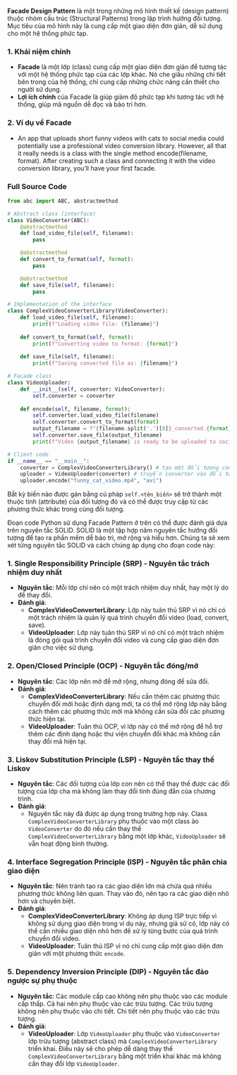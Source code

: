 **Facade Design Pattern** là một trong những mô hình thiết kế (design pattern) thuộc nhóm cấu trúc (Structural Patterns) trong lập trình hướng đối tượng. Mục tiêu của mô hình này là cung cấp một giao diện đơn giản, dễ sử dụng cho một hệ thống phức tạp.
### 1. **Khái niệm chính**
- **Facade** là một lớp (class) cung cấp một giao diện đơn giản để tương tác với một hệ thống phức tạp của các lớp khác. Nó che giấu những chi tiết bên trong của hệ thống, chỉ cung cấp những chức năng cần thiết cho người sử dụng.
- **Lợi ích chính** của Facade là giúp giảm độ phức tạp khi tương tác với hệ thống, giúp mã nguồn dễ đọc và bảo trì hơn.

### 2. **Ví dụ về Facade**
- An app that uploads short funny videos with cats to social media could potentially use a professional video conversion library. However, all that it really needs is a class with the single method encode(filename, format). After creating such a class and connecting it with the video conversion library, you’ll have your first facade.
### Full Source Code
```python
from abc import ABC, abstractmethod

# Abstract class (interface)
class VideoConverter(ABC):
    @abstractmethod
    def load_video_file(self, filename):
        pass

    @abstractmethod
    def convert_to_format(self, format):
        pass

    @abstractmethod
    def save_file(self, filename):
        pass

# Implementation of the interface
class ComplexVideoConverterLibrary(VideoConverter):
    def load_video_file(self, filename):
        print(f"Loading video file: {filename}")
    
    def convert_to_format(self, format):
        print(f"Converting video to format: {format}")
    
    def save_file(self, filename):
        print(f"Saving converted file as: {filename}")

# Facade class
class VideoUploader:
    def __init__(self, converter: VideoConverter):
        self.converter = converter
    
    def encode(self, filename, format):
        self.converter.load_video_file(filename)
        self.converter.convert_to_format(format)
        output_filename = f"{filename.split('.')[0]}_converted.{format}"
        self.converter.save_file(output_filename)
        print(f"Video {output_filename} is ready to be uploaded to social media.")

# Client code
if __name__ == "__main__":
    converter = ComplexVideoConverterLibrary() # tạo một đối tượng converter từ lóp ComplexVideoConverterLibrary
    uploader = VideoUploader(converter) # truyền converter vào đối tượng self.converter của class VideoUploader
    uploader.encode("funny_cat_video.mp4", "avi")
```
Bất kỳ biến nào được gán bằng cú pháp `self.<tên_biến>` sẽ trở thành một thuộc tính (attribute) của đối tượng đó và có thể được truy cập từ các phương thức khác trong cùng đối tượng.

Đoạn code Python sử dụng Facade Pattern ở trên có thể được đánh giá dựa trên nguyên tắc SOLID. SOLID là một tập hợp năm nguyên tắc hướng đối tượng để tạo ra phần mềm dễ bảo trì, mở rộng và hiểu hơn. Chúng ta sẽ xem xét từng nguyên tắc SOLID và cách chúng áp dụng cho đoạn code này:

### 1. **Single Responsibility Principle (SRP) - Nguyên tắc trách nhiệm duy nhất**
- **Nguyên tắc**: Mỗi lớp chỉ nên có một trách nhiệm duy nhất, hay một lý do để thay đổi.
- **Đánh giá**: 
  - **ComplexVideoConverterLibrary**: Lớp này tuân thủ SRP vì nó chỉ có một trách nhiệm là quản lý quá trình chuyển đổi video (load, convert, save).
  - **VideoUploader**: Lớp này tuân thủ SRP vì nó chỉ có một trách nhiệm là đóng gói quá trình chuyển đổi video và cung cấp giao diện đơn giản cho việc sử dụng.

### 2. **Open/Closed Principle (OCP) - Nguyên tắc đóng/mở**
- **Nguyên tắc**: Các lớp nên mở để mở rộng, nhưng đóng để sửa đổi.
- **Đánh giá**:
  - **ComplexVideoConverterLibrary**: Nếu cần thêm các phương thức chuyển đổi mới hoặc định dạng mới, ta có thể mở rộng lớp này bằng cách thêm các phương thức mới mà không cần sửa đổi các phương thức hiện tại.
  - **VideoUploader**: Tuân thủ OCP, vì lớp này có thể mở rộng để hỗ trợ thêm các định dạng hoặc thư viện chuyển đổi khác mà không cần thay đổi mã hiện tại.

### 3. **Liskov Substitution Principle (LSP) - Nguyên tắc thay thế Liskov**
- **Nguyên tắc**: Các đối tượng của lớp con nên có thể thay thế được các đối tượng của lớp cha mà không làm thay đổi tính đúng đắn của chương trình.
- **Đánh giá**: 
  - Nguyên tắc này đã được áp dụng trong trường hợp này. Class `ComplexVideoConverterLibrary` phụ thuộc vào một class ảo `VideoConverter` do đó nếu cần thay thế `ComplexVideoConverterLibrary` bằng một lớp khác, `VideoUploader` sẽ vẫn hoạt động bình thường.

### 4. **Interface Segregation Principle (ISP) - Nguyên tắc phân chia giao diện**
- **Nguyên tắc**: Nên tránh tạo ra các giao diện lớn mà chứa quá nhiều phương thức không liên quan. Thay vào đó, nên tạo ra các giao diện nhỏ hơn và chuyên biệt.
- **Đánh giá**:
  - **ComplexVideoConverterLibrary**: Không áp dụng ISP trực tiếp vì không sử dụng giao diện trong ví dụ này, nhưng giả sử có, lớp này có thể cần nhiều giao diện nhỏ hơn để xử lý từng bước của quá trình chuyển đổi video.
  - **VideoUploader**: Tuân thủ ISP vì nó chỉ cung cấp một giao diện đơn giản với một phương thức `encode`.

### 5. **Dependency Inversion Principle (DIP) - Nguyên tắc đảo ngược sự phụ thuộc**
- **Nguyên tắc**: Các module cấp cao không nên phụ thuộc vào các module cấp thấp. Cả hai nên phụ thuộc vào các trừu tượng. Các trừu tượng không nên phụ thuộc vào chi tiết. Chi tiết nên phụ thuộc vào các trừu tượng.
- **Đánh giá**:
  - **VideoUploader**: Lớp `VideoUploader` phụ thuộc vào `VideoConverter` lớp trừu tượng (abstract class) mà `ComplexVideoConverterLibrary` triển khai. Điều này sẽ cho phép dễ dàng thay thế `ComplexVideoConverterLibrary` bằng một triển khai khác mà không cần thay đổi lớp `VideoUploader`.
